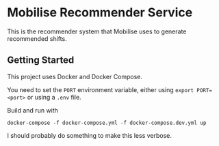# Mobilise Recommender Service

This is the recommender system that Mobilise uses to generate recommended shifts.

## Getting Started

This project uses Docker and Docker Compose.

You need to set the `PORT` environment variable, either using `export PORT=<port>` or using a `.env` file.

Build and run with

```
docker-compose -f docker-compose.yml -f docker-compose.dev.yml up
```

I should probably do something to make this less verbose.
